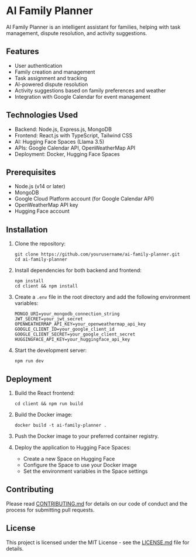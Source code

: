 # AI Family Planner

AI Family Planner is an intelligent assistant for families, helping with task management, dispute resolution, and activity suggestions.

## Features

- User authentication
- Family creation and management
- Task assignment and tracking
- AI-powered dispute resolution
- Activity suggestions based on family preferences and weather
- Integration with Google Calendar for event management

## Technologies Used

- Backend: Node.js, Express.js, MongoDB
- Frontend: React.js with TypeScript, Tailwind CSS
- AI: Hugging Face Spaces (Llama 3.5)
- APIs: Google Calendar API, OpenWeatherMap API
- Deployment: Docker, Hugging Face Spaces

## Prerequisites

- Node.js (v14 or later)
- MongoDB
- Google Cloud Platform account (for Google Calendar API)
- OpenWeatherMap API key
- Hugging Face account

## Installation

1. Clone the repository:
   ```
   git clone https://github.com/yourusername/ai-family-planner.git
   cd ai-family-planner
   ```

2. Install dependencies for both backend and frontend:
   ```
   npm install
   cd client && npm install
   ```

3. Create a `.env` file in the root directory and add the following environment variables:
   ```
   MONGO_URI=your_mongodb_connection_string
   JWT_SECRET=your_jwt_secret
   OPENWEATHERMAP_API_KEY=your_openweathermap_api_key
   GOOGLE_CLIENT_ID=your_google_client_id
   GOOGLE_CLIENT_SECRET=your_google_client_secret
   HUGGINGFACE_API_KEY=your_huggingface_api_key
   ```

4. Start the development server:
   ```
   npm run dev
   ```

## Deployment

1. Build the React frontend:
   ```
   cd client && npm run build
   ```

2. Build the Docker image:
   ```
   docker build -t ai-family-planner .
   ```

3. Push the Docker image to your preferred container registry.

4. Deploy the application to Hugging Face Spaces:
   - Create a new Space on Hugging Face
   - Configure the Space to use your Docker image
   - Set the environment variables in the Space settings

## Contributing

Please read [CONTRIBUTING.md](CONTRIBUTING.md) for details on our code of conduct and the process for submitting pull requests.

## License

This project is licensed under the MIT License - see the [LICENSE.md](LICENSE.md) file for details.
